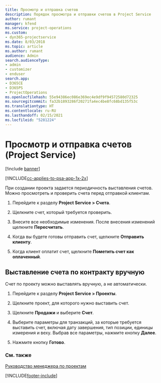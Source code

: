 ```yaml
---
title: Просмотр и отправка счетов
description: Порядок просмотра и отправки счетов в Project Service
author: rumant
manager: kfend
ms.service: project-operations
ms.custom:
- dyn365-projectservice
ms.date: 8/03/2018
ms.topic: article
ms.author: rumant
audience: Admin
search.audienceType:
- admin
- customizer
- enduser
search.app:
- D365CE
- D365PS
- ProjectOperations
ms.openlocfilehash: 55e94386ec086e369ec4e9df9f94572580d72325
ms.sourcegitcommit: fa32b1893286f20271fa4ec4be8fc68bd135f53c
ms.translationtype: HT
ms.contentlocale: ru-RU
ms.lasthandoff: 02/15/2021
ms.locfileid: "5281224"
---
```

# <a name="view-and-send-invoices-project-service"></a>Просмотр и отправка счетов (Project Service)

[!include [banner](../includes/psa-now-project-operations.md)]

[!INCLUDE[cc-applies-to-psa-app-1x-2x](../includes/cc-applies-to-psa-app-1x-2x.md)]

При создании проекта задается периодичность выставления счетов. Можно просмотреть и проверить счета перед отправкой клиентам.  
  
1.  Перейдите к разделу **Project Service > Счета**.  
  
2.  Щелкните счет, который требуется проверить.  
  
3.  Внесите все необходимые изменения. После внесения изменений щелкните **Пересчитать**.  
  
4.  Когда вы будете готовы отправить счет, щелкните **Отправить клиенту**.  
  
5.  Когда клиент оплатит счет, щелкните **Пометить счет как оплаченный**.  
  
## <a name="manually-invoice-a-contract"></a>Выставление счета по контракту вручную  
 Счет по проекту можно выставлять вручную, а не автоматически.  
  
1.  Перейдите к разделу **Project Service > Проекты**.  
  
2.  Щелкните проект, для которого нужно выставить счет.  
  
3.  Щелкните **Продажи** и выберите **Счет**.  
  
4.  Выберите параметры для транзакций, за которые требуется выставить счет, включая дату завершения, тип позиции, единицы измерения и веху. Выбрав все параметры, нажмите кнопку **Далее**.  
  
5.  Нажмите кнопку **Готово**.  
  
### <a name="see-also"></a>См. также  
 [Руководство менеджера по проектам](../psa/project-manager-guide.md)


[!INCLUDE[footer-include](../includes/footer-banner.md)]